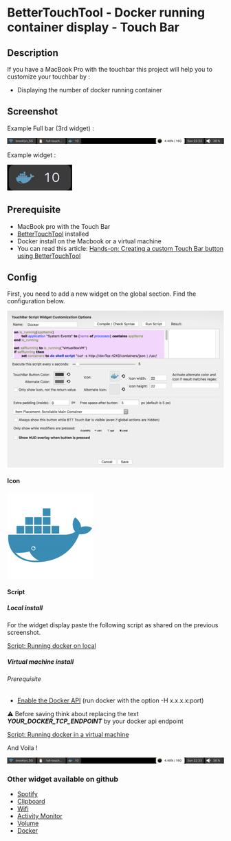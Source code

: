 # BetterTouchTool - Docker running container display - Touch Bar

## Description

If you have a MacBook Pro with the touchbar this project will help you to customize your touchbar by :

 - Displaying the number of docker running container

## Screenshot
 
Example Full bar (3rd widget) :

![config widget](./img/full-touchbar.png)

Example widget :

![screenshot](./img/screenshot-touchbar.png)


## Prerequisite

 - MacBook pro with the Touch Bar
 - [BetterTouchTool](https://www.boastr.net/downloads/) installed
 - Docker install on the Macbook or a virtual machine
 - You can read this article: [Hands-on: Creating a custom Touch Bar button using BetterTouchTool](https://9to5mac.com/2016/12/02/hands-on-custom-touch-bar-button-bettertouchtool-video/)


## Config

First, you need to add a new widget on the global section. Find the configuration below.

![config widget](./img/screenshot-config.png)

#### Icon

![icon](./icon.png)

#### Script

##### Local install

For the widget display paste the following script as shared on the previous screenshot.

[Script: Running docker on local](./touchbar.applescript)

##### Virtual machine install

###### Prerequisite
 - [Enable the Docker API](https://success.docker.com/article/how-do-i-enable-the-remote-api-for-dockerd) (run docker with the option -H x.x.x.x:port)
 
⚠️ Before saving think about replacing the text *_________YOUR_DOCKER_TCP_ENDPOINT_________* by your docker api endpoint


[Script: Running docker in a virtual machine](./touchbar-virtualbox.applescript)



And Voila !

![config widget](./img/full-touchbar.png)

### Other widget available on github

- [Spotify](https://github.com/olivierodo/MBP-BTT-spotify-touchbar)
- [Clipboard](https://github.com/olivierodo/MBP-BTT-clipboard-touchbar)
- [Wifi](https://github.com/olivierodo/MBP-BTT-wifi-touchbar)
- [Activity Monitor](https://github.com/olivierodo/MBP-BTT-activity-monitor-touchbar)
- [Volume](https://github.com/olivierodo/MBP-BTT-volume-touchbar)
- [Docker](https://github.com/olivierodo/MBP-BTT-docker-touchbar)
